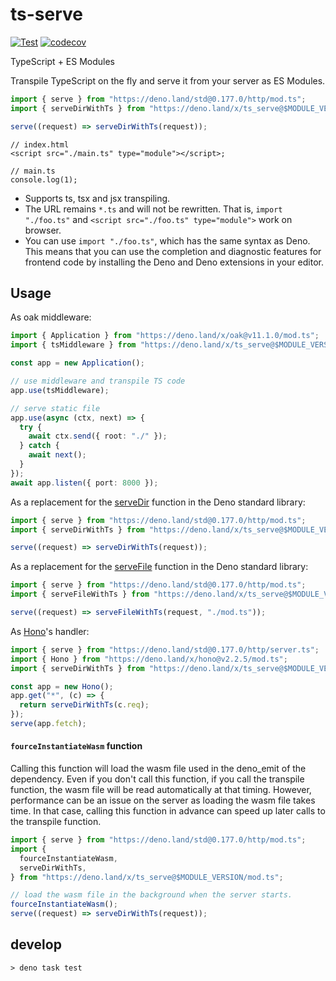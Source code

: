# ts-serve

[![Test](https://github.com/ayame113/ts-serve/actions/workflows/test.yml/badge.svg)](https://github.com/ayame113/ts-serve/actions/workflows/test.yml)
[![codecov](https://codecov.io/gh/ayame113/ts-serve/branch/main/graph/badge.svg?token=mz0SfmUYRL)](https://codecov.io/gh/ayame113/ts-serve)

TypeScript + ES Modules

Transpile TypeScript on the fly and serve it from your server as ES Modules.

```ts
import { serve } from "https://deno.land/std@0.177.0/http/mod.ts";
import { serveDirWithTs } from "https://deno.land/x/ts_serve@$MODULE_VERSION/mod.ts";

serve((request) => serveDirWithTs(request));
```

```tsx ignore
// index.html
<script src="./main.ts" type="module"></script>;

// main.ts
console.log(1);
```

- Supports ts, tsx and jsx transpiling.
- The URL remains `*.ts` and will not be rewritten. That is, `import "./foo.ts"`
  and `<script src="./foo.ts" type="module">` work on browser.
- You can use `import "./foo.ts"`, which has the same syntax as Deno. This means
  that you can use the completion and diagnostic features for frontend code by
  installing the Deno and Deno extensions in your editor.

## Usage

As oak middleware:

```ts
import { Application } from "https://deno.land/x/oak@v11.1.0/mod.ts";
import { tsMiddleware } from "https://deno.land/x/ts_serve@$MODULE_VERSION/mod.ts";

const app = new Application();

// use middleware and transpile TS code
app.use(tsMiddleware);

// serve static file
app.use(async (ctx, next) => {
  try {
    await ctx.send({ root: "./" });
  } catch {
    await next();
  }
});
await app.listen({ port: 8000 });
```

As a replacement for the
[serveDir](https://doc.deno.land/https://deno.land/std@0.177.0/http/file_server.ts/~/serveDir)
function in the Deno standard library:

```ts
import { serve } from "https://deno.land/std@0.177.0/http/mod.ts";
import { serveDirWithTs } from "https://deno.land/x/ts_serve@$MODULE_VERSION/mod.ts";

serve((request) => serveDirWithTs(request));
```

As a replacement for the
[serveFile](https://doc.deno.land/https://deno.land/std@0.177.0/http/file_server.ts/~/serveFile)
function in the Deno standard library:

```ts
import { serve } from "https://deno.land/std@0.177.0/http/mod.ts";
import { serveFileWithTs } from "https://deno.land/x/ts_serve@$MODULE_VERSION/mod.ts";

serve((request) => serveFileWithTs(request, "./mod.ts"));
```

As [Hono](https://honojs.dev/)'s handler:

```ts
import { serve } from "https://deno.land/std@0.177.0/http/server.ts";
import { Hono } from "https://deno.land/x/hono@v2.2.5/mod.ts";
import { serveDirWithTs } from "https://deno.land/x/ts_serve@$MODULE_VERSION/mod.ts";

const app = new Hono();
app.get("*", (c) => {
  return serveDirWithTs(c.req);
});
serve(app.fetch);
```

#### `fourceInstantiateWasm` function

Calling this function will load the wasm file used in the deno_emit of the dependency.
Even if you don't call this function, if you call the transpile function, the wasm file will be read automatically at that timing.
However, performance can be an issue on the server as loading the wasm file takes time.
In that case, calling this function in advance can speed up later calls to the transpile function.

```ts
import { serve } from "https://deno.land/std@0.177.0/http/mod.ts";
import {
  fourceInstantiateWasm,
  serveDirWithTs,
} from "https://deno.land/x/ts_serve@$MODULE_VERSION/mod.ts";

// load the wasm file in the background when the server starts.
fourceInstantiateWasm();
serve((request) => serveDirWithTs(request));
```

## develop

```shell
> deno task test
```
